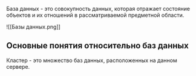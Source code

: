 База данных - это совокупность данных, которая отражает состояние объектов и их отношений в рассматриваемой предметной области.

![[Базы данных.png]]

## Основные понятия относительно баз данных

Кластер - это множество баз данных, расположенных на данном сервере.